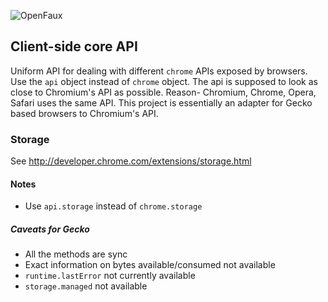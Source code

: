 ![OpenFaux](https://raw.github.com/openfaux/openfaux-website/master/HTML/IMG/openfaux-horizontal-2500px.png)

## Client-side core API
Uniform API for dealing with different `chrome` APIs exposed by browsers. Use the `api` object instead of `chrome` object. The api is supposed to look as close to Chromium's API as possible. Reason- Chromium, Chrome, Opera, Safari uses the same API. This project is essentially an adapter for Gecko based browsers to Chromium's API.

### Storage
See http://developer.chrome.com/extensions/storage.html
#### Notes
* Use `api.storage` instead of `chrome.storage`

##### Caveats for Gecko
* All the methods are sync
* Exact information on bytes available/consumed not available
* `runtime.lastError` not currently available
* `storage.managed` not available